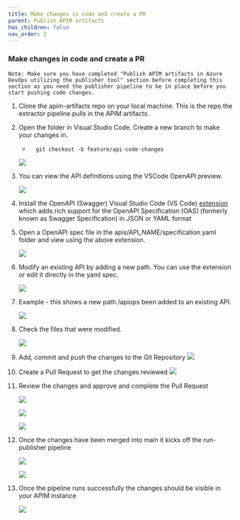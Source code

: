 ```yaml
---
title: Make changes in code and create a PR
parent: Publish APIM artifacts
has_children: false
nav_order: 2
---
```



### Make changes in code and create a PR

```Note: Make sure you have completed "Publish APIM artifacts in Azure DevOps utilizing the publisher tool" section before completing this section as you need the publisher pipeline to be in place before you start pushing code changes.```
1. Clone the apim-artifacts repo on your local machine. This is the repo the extractor pipeline pulls in the APIM artifacts.
2. Open the folder in Visual Studio Code. Create a new branch to make your changes in.
   -  ```
        git checkout -b feature/api-code-changes
      ```

    ![](../../assets/images/1_VSCode_API_Changes_Extension.png)
3. You can view the API definitions using the VSCode OpenAPI preview.

    ![](../../assets/images/2_VSCode_API_Changes_Extension.png)
4. Install the OpenAPI (Swagger) Visual Studio Code (VS Code) [extension](https://marketplace.visualstudio.com/items?itemName=42Crunch.vscode-openapi) which adds rich support for the OpenAPI Specification (OAS) (formerly known as Swagger Specification) in JSON or YAML format
5. Open a OpenAPI spec file in the apis/API_NAME/specification.yaml folder and view using the above extension.

    ![](../../assets/images/3_VSCode_API_Changes_Extension.png)
6. Modify an existing API by adding a new path. You can use the extension or edit it directly in the yaml spec.

    ![](../../assets/images/4_VSCode_API_Changes_Extension.png)  
7. Example - this shows a new path /apiops been added to an existing API.

    ![](../../assets/images/5_VSCode_API_Changes_Extension.png)  
8. Check the files that were modified.

    ![](../../assets/images/6_VSCode_API_Changes_Extension.png) 
9. Add, commit and push the changes to the Git Repository
    ![](../../assets/images/7_VSCode_API_Changes_Extension.png) 
10. Create a Pull Request to get the changes reviewed
    ![](../../assets/images/8_VSCode_API_Changes_Extension.png) 
11. Review the changes and approve and complete the Pull Request

    ![](../../assets/images/9_VSCode_API_Changes_Extension.png)

    ![](../../assets/images/10_VSCode_API_Changes_Extension.png)

    ![](../../assets/images/11_VSCode_API_Changes_Extension.png)
12. Once the changes have been merged into main it kicks off the run-publisher pipeline

    ![](../../assets/images/12_VSCode_API_Changes_Extension.png)

    ![](../../assets/images/13_VSCode_API_Changes_Extension.png)

13. Once the pipeline runs successfully the changes should be visible in your APIM instance
     
     ![](../../assets/images/14_VSCode_API_Changes_Extension.png)